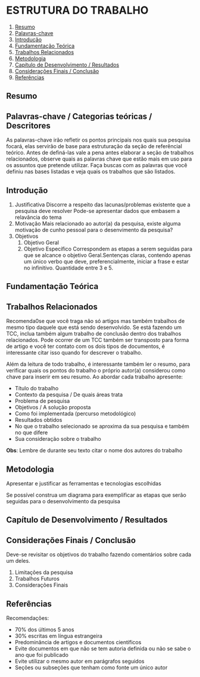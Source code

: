 # ESTRUTURA DO TRABALHO

1. [Resumo](#resumo)
1. [Palavras-chave](#palavras-chave--categorias-teóricas--descritores)
1. [Introdução](#introdução)
1. [Fundamentação Teórica](#fundamentação-teórica)
1. [Trabalhos Relacionados](#trabalhos-relacionados)
1. [Metodologia](#metodologia)
1. [Capítulo de Desenvolvimento / Resultados](#capítulo-de-desenvolvimento--resultados)
1. [Considerações Finais / Conclusão](#considerações-finais--conclusão)
1. [Referências](#referências)




## Resumo

## Palavras-chave / Categorias teóricas / Descritores
As palavras-chave irão refletir os pontos principais nos quais sua pesquisa focará, elas servirão de base para estruturação da seção de referêncial teórico. Antes de definá-las vale a pena antes elaborar a seção de trabalhos relacionados, observe quais as palavras chave que estão mais em uso para os assuntos que pretende utilizar. Faça buscas com as palavras que você definiu nas bases listadas e veja quais os trabalhos que são listados.

## Introdução

1. Justificativa
Discorre a respeito das lacunas/problemas existente que a pesquisa deve resolver
Pode-se apresentar dados que embasem a relavância do tema
1. Motivação
Mais relacionado ao autor(a) da pesquisa, existe alguma motivação de cunho pessoal para o desenvimento da pesquisa?
1. Objetivos
    1. Objetivo Geral
    1. Objetivo Específico
        Correspondem as etapas a serem seguidas para que se alcance o objetivo Geral.Sentenças claras, contendo apenas um único verbo que deve, preferencialmente, iniciar a frase e estar no infinitivo. Quantidade entre 3 e 5.


## Fundamentação Teórica


## Trabalhos Relacionados

Recomenda0se que você traga não só artigos mas também  trabalhos de mesmo tipo daquele que está sendo desenvolvido. Se está fazendo um TCC, inclua também algum trabalho de conclusão dentro dos trabalhos relacionados. Pode ocorrer de um TCC também ser transposto para forma de artigo e você ter contato com os dois tipos de documentos, é interessante citar isso quando for descrever o trabalho.

Além da leitura de todo trabalho, é interessante também ler o resumo, para verificar quais os pontos do trabalho o próprio autor(a) considerou como chave para inserir em seu resumo. Ao abordar cada trabalho apresente: 
* Título do trabalho
* Contexto da pesquisa / De quais áreas trata
* Problema de pesquisa 
* Objetivos / A solução proposta
* Como foi implementada (percurso metodológico)
* Resultados obtidos
* No que o trabalho selecionado se aproxima da sua pesquisa e também no que difere
* Sua consideração sobre o trabalho


**Obs**: Lembre de durante seu texto citar o nome dos autores do trabalho


## Metodologia
Apresentar e justificar as ferramentas e tecnologias escolhidas

Se possível construa um diagrama para exemplificar as etapas que serão seguidas para o desenvolvimento da pesquisa


## Capítulo de Desenvolvimento / Resultados


## Considerações Finais / Conclusão
Deve-se revisitar os objetivos do trabalho fazendo comentários sobre cada um deles.

1. Limitações da pesquisa
1. Trabalhos Futuros
1. Considerações Finais


## Referências

Recomendações:
* 70% dos últimos 5 anos
* 30% escritas em língua estrangeira
* Predominância de artigos e documentos científicos
* Evite documentos em que não se tem autoria definida ou não se sabe o ano que foi publicado
* Evite utilizar o mesmo autor em parágrafos seguidos
* Seções ou subseções que tenham como fonte um único autor
